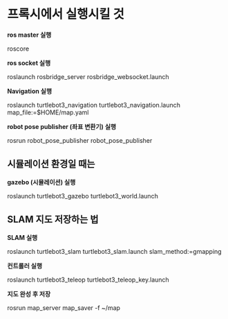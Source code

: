 # 프록시에서 실행시킬 것

**ros master 실행**

roscore

**ros socket 실행**

roslaunch rosbridge_server rosbridge_websocket.launch

**Navigation 실행**

roslaunch turtlebot3_navigation turtlebot3_navigation.launch map_file:=$HOME/map.yaml

**robot pose publisher (좌표 변환기) 실행**

rosrun robot_pose_publisher robot_pose_publisher



## 시뮬레이션 환경일 때는

**gazebo (시뮬레이션) 실행**

roslaunch turtlebot3_gazebo turtlebot3_world.launch



## SLAM 지도 저장하는 법

**SLAM 실행**

roslaunch turtlebot3_slam turtlebot3_slam.launch slam_method:=gmapping

**컨트롤러 실행**

roslaunch turtlebot3_teleop turtlebot3_teleop_key.launch

**지도 완성 후 저장**

rosrun map_server map_saver -f ~/map